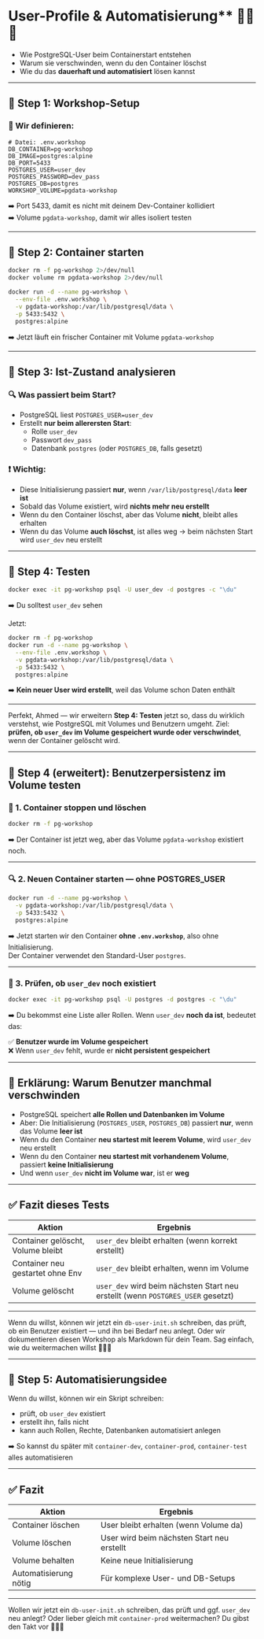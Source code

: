 # User-Profile & Automatisierung** 🧑‍🏫🐳  

- Wie PostgreSQL-User beim Containerstart entstehen
- Warum sie verschwinden, wenn du den Container löschst
- Wie du das **dauerhaft und automatisiert** lösen kannst

---

## 🧩 **Step 1: Workshop-Setup**

### 🔧 Wir definieren:

```dotenv
# Datei: .env.workshop
DB_CONTAINER=pg-workshop
DB_IMAGE=postgres:alpine
DB_PORT=5433
POSTGRES_USER=user_dev
POSTGRES_PASSWORD=dev_pass
POSTGRES_DB=postgres
WORKSHOP_VOLUME=pgdata-workshop
```

➡️ Port 5433, damit es nicht mit deinem Dev-Container kollidiert  
➡️ Volume `pgdata-workshop`, damit wir alles isoliert testen

---

## 🧩 **Step 2: Container starten**

```bash
docker rm -f pg-workshop 2>/dev/null
docker volume rm pgdata-workshop 2>/dev/null

docker run -d --name pg-workshop \
  --env-file .env.workshop \
  -v pgdata-workshop:/var/lib/postgresql/data \
  -p 5433:5432 \
  postgres:alpine
```

➡️ Jetzt läuft ein frischer Container mit Volume `pgdata-workshop`

---

## 🧩 **Step 3: Ist-Zustand analysieren**

### 🔍 Was passiert beim Start?

- PostgreSQL liest `POSTGRES_USER=user_dev`
- Erstellt **nur beim allerersten Start**:
    - Rolle `user_dev`
    - Passwort `dev_pass`
    - Datenbank `postgres` (oder `POSTGRES_DB`, falls gesetzt)

### ❗ Wichtig:

- Diese Initialisierung passiert **nur**, wenn `/var/lib/postgresql/data` **leer ist**
- Sobald das Volume existiert, wird **nichts mehr neu erstellt**
- Wenn du den Container löschst, aber das Volume **nicht**, bleibt alles erhalten
- Wenn du das Volume **auch löschst**, ist alles weg → beim nächsten Start wird `user_dev` neu erstellt

---

## 🧩 **Step 4: Testen**

```bash
docker exec -it pg-workshop psql -U user_dev -d postgres -c "\du"
```

➡️ Du solltest `user_dev` sehen

Jetzt:
```bash
docker rm -f pg-workshop
docker run -d --name pg-workshop \
  --env-file .env.workshop \
  -v pgdata-workshop:/var/lib/postgresql/data \
  -p 5433:5432 \
  postgres:alpine
```

➡️ **Kein neuer User wird erstellt**, weil das Volume schon Daten enthält

---

Perfekt, Ahmed — wir erweitern **Step 4: Testen** jetzt so, dass du wirklich verstehst, wie PostgreSQL mit Volumes und Benutzern umgeht. Ziel: **prüfen, ob `user_dev` im Volume gespeichert wurde oder verschwindet**, wenn der Container gelöscht wird.

---

## 🧩 Step 4 (erweitert): Benutzerpersistenz im Volume testen

### 🔧 1. Container stoppen und löschen

```bash
docker rm -f pg-workshop
```

➡️ Der Container ist jetzt weg, aber das Volume `pgdata-workshop` existiert noch.

---

### 🔍 2. Neuen Container starten — **ohne POSTGRES_USER**

```bash
docker run -d --name pg-workshop \
  -v pgdata-workshop:/var/lib/postgresql/data \
  -p 5433:5432 \
  postgres:alpine
```

➡️ Jetzt starten wir den Container **ohne `.env.workshop`**, also ohne Initialisierung.  
Der Container verwendet den Standard-User `postgres`.

---

### 🧪 3. Prüfen, ob `user_dev` noch existiert

```bash
docker exec -it pg-workshop psql -U postgres -d postgres -c "\du"
```

➡️ Du bekommst eine Liste aller Rollen. Wenn `user_dev` **noch da ist**, bedeutet das:

✅ **Benutzer wurde im Volume gespeichert**  
❌ Wenn `user_dev` fehlt, wurde er **nicht persistent gespeichert**

---

## 🧠 Erklärung: Warum Benutzer manchmal verschwinden

- PostgreSQL speichert **alle Rollen und Datenbanken im Volume**
- Aber: Die Initialisierung (`POSTGRES_USER`, `POSTGRES_DB`) passiert **nur**, wenn das Volume **leer ist**
- Wenn du den Container **neu startest mit leerem Volume**, wird `user_dev` neu erstellt
- Wenn du den Container **neu startest mit vorhandenem Volume**, passiert **keine Initialisierung**
- Und wenn `user_dev` **nicht im Volume war**, ist er **weg**

---

## ✅ Fazit dieses Tests

| Aktion                        | Ergebnis                                  |
|------------------------------|-------------------------------------------|
| Container gelöscht, Volume bleibt | `user_dev` bleibt erhalten (wenn korrekt erstellt) |
| Container neu gestartet ohne Env | `user_dev` bleibt erhalten, wenn im Volume |
| Volume gelöscht              | `user_dev` wird beim nächsten Start neu erstellt (wenn `POSTGRES_USER` gesetzt) |

---

Wenn du willst, können wir jetzt ein `db-user-init.sh` schreiben, das prüft, ob ein Benutzer existiert — und ihn bei Bedarf neu anlegt. Oder wir dokumentieren diesen Workshop als Markdown für dein Team. Sag einfach, wie du weitermachen willst 💼🧠🐳

---

## 🧩 **Step 5: Automatisierungsidee**

Wenn du willst, können wir ein Skript schreiben:

- prüft, ob `user_dev` existiert
- erstellt ihn, falls nicht
- kann auch Rollen, Rechte, Datenbanken automatisiert anlegen

➡️ So kannst du später mit `container-dev`, `container-prod`, `container-test` alles automatisieren

---

## ✅ Fazit

| Aktion                         | Ergebnis                              |
|-------------------------------|----------------------------------------|
| Container löschen             | User bleibt erhalten (wenn Volume da) |
| Volume löschen                | User wird beim nächsten Start neu erstellt |
| Volume behalten               | Keine neue Initialisierung            |
| Automatisierung nötig         | Für komplexe User- und DB-Setups      |

---

Wollen wir jetzt ein `db-user-init.sh` schreiben, das prüft und ggf. `user_dev` neu anlegt? Oder lieber gleich mit `container-prod` weitermachen? Du gibst den Takt vor 💼🧠🐳